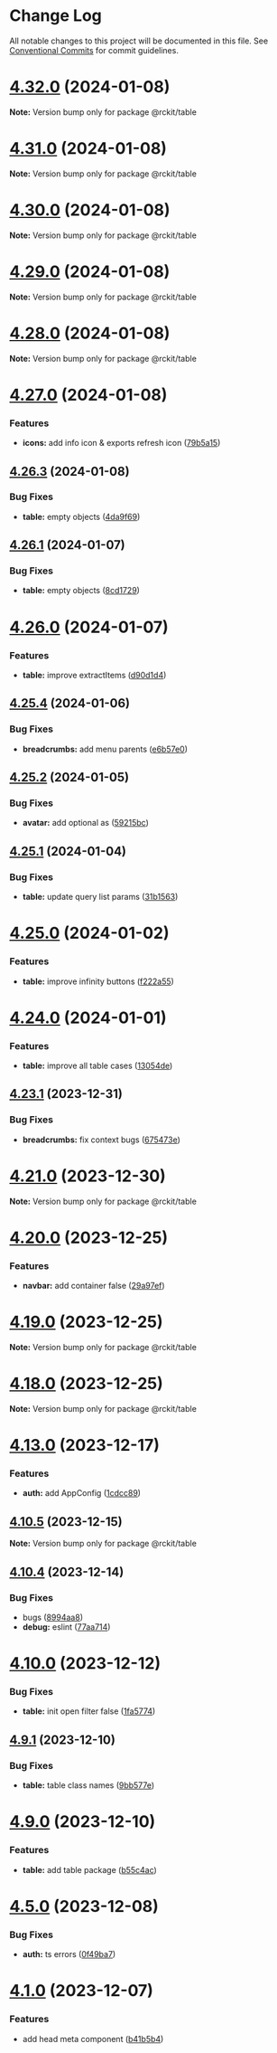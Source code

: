 # Change Log

All notable changes to this project will be documented in this file.
See [Conventional Commits](https://conventionalcommits.org) for commit guidelines.

# [4.32.0](https://github.com/lskjs/lskjs/compare/v4.31.0...v4.32.0) (2024-01-08)

**Note:** Version bump only for package @rckit/table





# [4.31.0](https://github.com/lskjs/lskjs/compare/v4.30.0...v4.31.0) (2024-01-08)

**Note:** Version bump only for package @rckit/table





# [4.30.0](https://github.com/lskjs/lskjs/compare/v4.29.0...v4.30.0) (2024-01-08)

**Note:** Version bump only for package @rckit/table





# [4.29.0](https://github.com/lskjs/lskjs/compare/v4.28.0...v4.29.0) (2024-01-08)

**Note:** Version bump only for package @rckit/table





# [4.28.0](https://github.com/lskjs/lskjs/compare/v4.27.0...v4.28.0) (2024-01-08)

**Note:** Version bump only for package @rckit/table





# [4.27.0](https://github.com/lskjs/lskjs/compare/v4.26.3...v4.27.0) (2024-01-08)


### Features

* **icons:** add info icon & exports refresh icon ([79b5a15](https://github.com/lskjs/lskjs/commit/79b5a15534cbddeb98c736108cf1a4534906d8b0))





## [4.26.3](https://github.com/lskjs/lskjs/compare/v4.26.2...v4.26.3) (2024-01-08)


### Bug Fixes

* **table:** empty objects ([4da9f69](https://github.com/lskjs/lskjs/commit/4da9f6957537a19473e03c21fa6046d53d148073))





## [4.26.1](https://github.com/lskjs/lskjs/compare/v4.26.0...v4.26.1) (2024-01-07)


### Bug Fixes

* **table:** empty objects ([8cd1729](https://github.com/lskjs/lskjs/commit/8cd17299641e2d05b7b45a08fbb918484e7427ea))





# [4.26.0](https://github.com/lskjs/lskjs/compare/v4.25.4...v4.26.0) (2024-01-07)


### Features

* **table:** improve extractItems ([d90d1d4](https://github.com/lskjs/lskjs/commit/d90d1d40f32c786ae58c51d42efbae4a7498cf13))





## [4.25.4](https://github.com/lskjs/lskjs/compare/v4.25.3...v4.25.4) (2024-01-06)


### Bug Fixes

* **breadcrumbs:** add menu parents ([e6b57e0](https://github.com/lskjs/lskjs/commit/e6b57e000147f2d13230b6219ba22d0eae640eb1))





## [4.25.2](https://github.com/lskjs/lskjs/compare/v4.25.1...v4.25.2) (2024-01-05)


### Bug Fixes

* **avatar:** add optional as ([59215bc](https://github.com/lskjs/lskjs/commit/59215bc3e0d849a6b68e20725f066caf5718c496))





## [4.25.1](https://github.com/lskjs/lskjs/compare/v4.25.0...v4.25.1) (2024-01-04)


### Bug Fixes

* **table:** update query list params ([31b1563](https://github.com/lskjs/lskjs/commit/31b156398a36c3a58710bc3861b1dce0bc14f5bc))





# [4.25.0](https://github.com/lskjs/lskjs/compare/v4.24.0...v4.25.0) (2024-01-02)


### Features

* **table:** improve infinity buttons ([f222a55](https://github.com/lskjs/lskjs/commit/f222a55df9e75b0621aa24a46f8e756281c0f257))





# [4.24.0](https://github.com/lskjs/lskjs/compare/v4.23.1...v4.24.0) (2024-01-01)


### Features

* **table:** improve all table cases ([13054de](https://github.com/lskjs/lskjs/commit/13054de9b6748ed12afc22b9c967a3ea1dcb3be6))





## [4.23.1](https://github.com/lskjs/lskjs/compare/v4.23.0...v4.23.1) (2023-12-31)


### Bug Fixes

* **breadcrumbs:** fix context bugs ([675473e](https://github.com/lskjs/lskjs/commit/675473e3f7206c7490c3dd66278fefae116cc865))





# [4.21.0](https://github.com/lskjs/lskjs/compare/v4.20.0...v4.21.0) (2023-12-30)

**Note:** Version bump only for package @rckit/table





# [4.20.0](https://github.com/lskjs/lskjs/compare/v4.19.0...v4.20.0) (2023-12-25)


### Features

* **navbar:** add container false ([29a97ef](https://github.com/lskjs/lskjs/commit/29a97efd1614a61f2911b20b5716f74956d7fe3e))





# [4.19.0](https://github.com/lskjs/lskjs/compare/v4.18.0...v4.19.0) (2023-12-25)

**Note:** Version bump only for package @rckit/table





# [4.18.0](https://github.com/lskjs/lskjs/compare/v4.17.0...v4.18.0) (2023-12-25)

**Note:** Version bump only for package @rckit/table





# [4.13.0](https://github.com/lskjs/lskjs/compare/v4.12.0...v4.13.0) (2023-12-17)


### Features

* **auth:** add AppConfig ([1cdcc89](https://github.com/lskjs/lskjs/commit/1cdcc894d2e7c76b82db292eaf142f7560369bed))





## [4.10.5](https://github.com/lskjs/lskjs/compare/v4.10.4...v4.10.5) (2023-12-15)

**Note:** Version bump only for package @rckit/table





## [4.10.4](https://github.com/lskjs/lskjs/compare/v4.10.3...v4.10.4) (2023-12-14)


### Bug Fixes

* bugs ([8994aa8](https://github.com/lskjs/lskjs/commit/8994aa89ae3f767abe7b49151d82f3aa5f4ecf67))
* **debug:** eslint ([77aa714](https://github.com/lskjs/lskjs/commit/77aa714af766e3a1605decf8262bf49278c13102))





# [4.10.0](https://github.com/lskjs/lskjs/compare/v4.9.1...v4.10.0) (2023-12-12)


### Bug Fixes

* **table:** init open filter false ([1fa5774](https://github.com/lskjs/lskjs/commit/1fa5774976aea54222d6e959bc906b93bdfcc8c4))





## [4.9.1](https://github.com/lskjs/lskjs/compare/v4.9.0...v4.9.1) (2023-12-10)


### Bug Fixes

* **table:** table class names ([9bb577e](https://github.com/lskjs/lskjs/commit/9bb577e1fd47fba775d35e0f8cc94da693a82157))





# [4.9.0](https://github.com/lskjs/lskjs/compare/v4.8.2...v4.9.0) (2023-12-10)


### Features

* **table:** add table package ([b55c4ac](https://github.com/lskjs/lskjs/commit/b55c4ac41c7212bdc5c021880726a471be2786f8))





# [4.5.0](https://github.com/lskjs/lskjs/compare/v4.4.0...v4.5.0) (2023-12-08)


### Bug Fixes

* **auth:** ts errors ([0f49ba7](https://github.com/lskjs/lskjs/commit/0f49ba7e25d0b07c6b2b4f884bd21e523bb37bbf))





# [4.1.0](https://github.com/lskjs/lskjs/compare/v2.7.4...v4.1.0) (2023-12-07)


### Features

* add head meta component ([b41b5b4](https://github.com/lskjs/lskjs/commit/b41b5b4c1d5c0c9e6b1dd51ca1118b5dd2c95fde))

